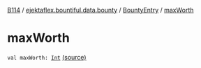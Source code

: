 [B114](../../index.md) / [ejektaflex.bountiful.data.bounty](../index.md) / [BountyEntry](index.md) / [maxWorth](./max-worth.md)

# maxWorth

`val maxWorth: `[`Int`](https://kotlinlang.org/api/latest/jvm/stdlib/kotlin/-int/index.html) [(source)](https://github.com/ejektaflex/Bountiful/tree/develop/src/main/kotlin/ejektaflex/bountiful/data/bounty/BountyEntry.kt#L51)